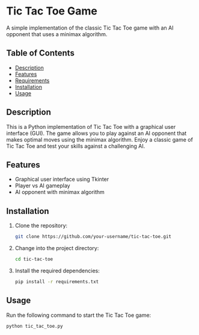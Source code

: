 # Tic Tac Toe Game

A simple implementation of the classic Tic Tac Toe game with an AI opponent that uses a minimax algorithm.

## Table of Contents

- [Description](#description)
- [Features](#features)
- [Requirements](#requirements)
- [Installation](#installation)
- [Usage](#usage)

## Description

This is a Python implementation of Tic Tac Toe with a graphical user interface (GUI). The game allows you to play against an AI opponent that makes optimal moves using the minimax algorithm. Enjoy a classic game of Tic Tac Toe and test your skills against a challenging AI.

## Features

- Graphical user interface using Tkinter
- Player vs AI gameplay
- AI opponent with minimax algorithm

## Installation

1. Clone the repository:

    ```bash
    git clone https://github.com/your-username/tic-tac-toe.git
    ```

2. Change into the project directory:

    ```bash
    cd tic-tac-toe
    ```

3. Install the required dependencies:

    ```bash
    pip install -r requirements.txt
    ```

## Usage

Run the following command to start the Tic Tac Toe game:

```bash
python tic_tac_toe.py
